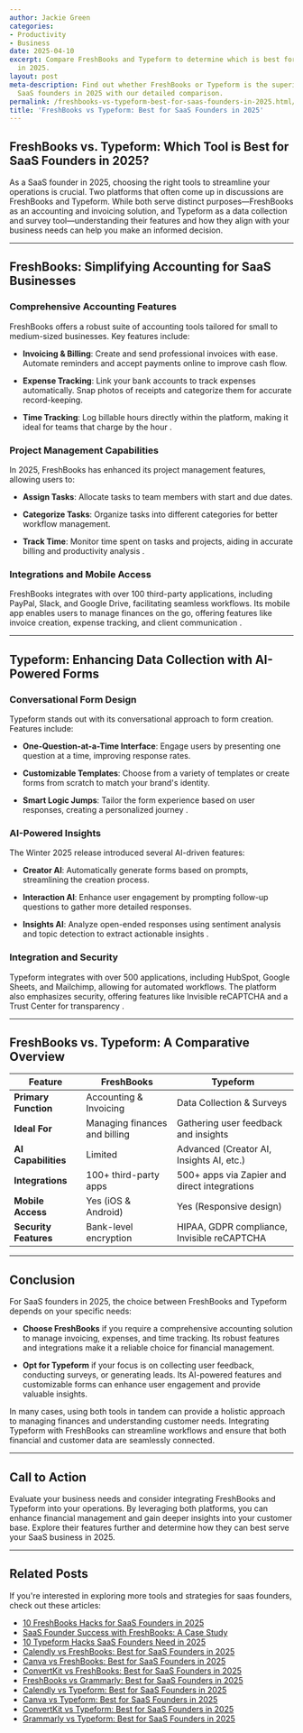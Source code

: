 ```yaml
---
author: Jackie Green
categories:
- Productivity
- Business
date: 2025-04-10
excerpt: Compare FreshBooks and Typeform to determine which is best for SaaS founders
  in 2025.
layout: post
meta-description: Find out whether FreshBooks or Typeform is the superior choice for
  SaaS founders in 2025 with our detailed comparison.
permalink: /freshbooks-vs-typeform-best-for-saas-founders-in-2025.html/
title: 'FreshBooks vs Typeform: Best for SaaS Founders in 2025'
---
```


## FreshBooks vs. Typeform: Which Tool is Best for SaaS Founders in 2025?

As a SaaS founder in 2025, choosing the right tools to streamline your operations is crucial. Two platforms that often come up in discussions are FreshBooks and Typeform. While both serve distinct purposes—FreshBooks as an accounting and invoicing solution, and Typeform as a data collection and survey tool—understanding their features and how they align with your business needs can help you make an informed decision.

---

## FreshBooks: Simplifying Accounting for SaaS Businesses

### Comprehensive Accounting Features

FreshBooks offers a robust suite of accounting tools tailored for small to medium-sized businesses. Key features include:

- **Invoicing & Billing**: Create and send professional invoices with ease. Automate reminders and accept payments online to improve cash flow.

- **Expense Tracking**: Link your bank accounts to track expenses automatically. Snap photos of receipts and categorize them for accurate record-keeping.

- **Time Tracking**: Log billable hours directly within the platform, making it ideal for teams that charge by the hour .

### Project Management Capabilities

In 2025, FreshBooks has enhanced its project management features, allowing users to:

- **Assign Tasks**: Allocate tasks to team members with start and due dates.

- **Categorize Tasks**: Organize tasks into different categories for better workflow management.

- **Track Time**: Monitor time spent on tasks and projects, aiding in accurate billing and productivity analysis .

### Integrations and Mobile Access

FreshBooks integrates with over 100 third-party applications, including PayPal, Slack, and Google Drive, facilitating seamless workflows. Its mobile app enables users to manage finances on the go, offering features like invoice creation, expense tracking, and client communication .

---

## Typeform: Enhancing Data Collection with AI-Powered Forms

### Conversational Form Design

Typeform stands out with its conversational approach to form creation. Features include:

- **One-Question-at-a-Time Interface**: Engage users by presenting one question at a time, improving response rates.

- **Customizable Templates**: Choose from a variety of templates or create forms from scratch to match your brand's identity.

- **Smart Logic Jumps**: Tailor the form experience based on user responses, creating a personalized journey .

### AI-Powered Insights

The Winter 2025 release introduced several AI-driven features:

- **Creator AI**: Automatically generate forms based on prompts, streamlining the creation process.

- **Interaction AI**: Enhance user engagement by prompting follow-up questions to gather more detailed responses.

- **Insights AI**: Analyze open-ended responses using sentiment analysis and topic detection to extract actionable insights .

### Integration and Security

Typeform integrates with over 500 applications, including HubSpot, Google Sheets, and Mailchimp, allowing for automated workflows. The platform also emphasizes security, offering features like Invisible reCAPTCHA and a Trust Center for transparency .

---

## FreshBooks vs. Typeform: A Comparative Overview

| Feature                | FreshBooks                               | Typeform                                  |
|------------------------|------------------------------------------|-------------------------------------------|
| **Primary Function**   | Accounting & Invoicing                   | Data Collection & Surveys                 |
| **Ideal For**          | Managing finances and billing            | Gathering user feedback and insights      |
| **AI Capabilities**    | Limited                                   | Advanced (Creator AI, Insights AI, etc.)  |
| **Integrations**       | 100+ third-party apps                    | 500+ apps via Zapier and direct integrations |
| **Mobile Access**      | Yes (iOS & Android)                      | Yes (Responsive design)                   |
| **Security Features**  | Bank-level encryption                    | HIPAA, GDPR compliance, Invisible reCAPTCHA |

---

## Conclusion

For SaaS founders in 2025, the choice between FreshBooks and Typeform depends on your specific needs:

- **Choose FreshBooks** if you require a comprehensive accounting solution to manage invoicing, expenses, and time tracking. Its robust features and integrations make it a reliable choice for financial management.

- **Opt for Typeform** if your focus is on collecting user feedback, conducting surveys, or generating leads. Its AI-powered features and customizable forms can enhance user engagement and provide valuable insights.

In many cases, using both tools in tandem can provide a holistic approach to managing finances and understanding customer needs. Integrating Typeform with FreshBooks can streamline workflows and ensure that both financial and customer data are seamlessly connected.

---

## Call to Action

Evaluate your business needs and consider integrating FreshBooks and Typeform into your operations. By leveraging both platforms, you can enhance financial management and gain deeper insights into your customer base. Explore their features further and determine how they can best serve your SaaS business in 2025.

---

## Related Posts
If you're interested in exploring more tools and strategies for saas founders, check out these articles:
- [10 FreshBooks Hacks for SaaS Founders in 2025](/10-freshbooks-hacks-for-saas-founders-in-2025.html/)
- [SaaS Founder Success with FreshBooks: A Case Study](/saas-founder-success-with-freshbooks-a-case-study.html/)
- [10 Typeform Hacks SaaS Founders Need in 2025](/10-typeform-hacks-saas-founders-need-in-2025.html/)
- [Calendly vs FreshBooks: Best for SaaS Founders in 2025](/calendly-vs-freshbooks-best-for-saas-founders-in-2025.html/)
- [Canva vs FreshBooks: Best for SaaS Founders in 2025](/canva-vs-freshbooks-best-for-saas-founders-in-2025.html/)
- [ConvertKit vs FreshBooks: Best for SaaS Founders in 2025](/convertkit-vs-freshbooks-best-for-saas-founders-in-2025.html/)
- [FreshBooks vs Grammarly: Best for SaaS Founders in 2025](/freshbooks-vs-grammarly-best-for-saas-founders-in-2025.html/)
- [Calendly vs Typeform: Best for SaaS Founders in 2025](/calendly-vs-typeform-best-for-saas-founders-in-2025.html/)
- [Canva vs Typeform: Best for SaaS Founders in 2025](/canva-vs-typeform-best-for-saas-founders-in-2025.html/)
- [ConvertKit vs Typeform: Best for SaaS Founders in 2025](/convertkit-vs-typeform-best-for-saas-founders-in-2025.html/)
- [Grammarly vs Typeform: Best for SaaS Founders in 2025](/grammarly-vs-typeform-best-for-saas-founders-in-2025.html/)
